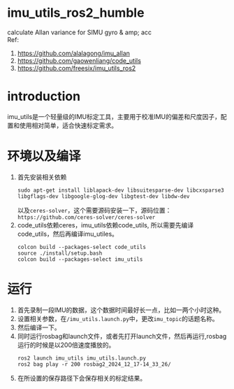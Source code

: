 # imu_utils_ros2_humble
calculate Allan variance for SIMU gyro & amp; acc  
Ref:  
1. https://github.com/alalagong/imu_allan
2. https://github.com/gaowenliang/code_utils
3. https://github.com/freesix/imu_utils_ros2

# introduction

imu_utils是一个轻量级的IMU标定工具，主要用于校准IMU的偏差和尺度因子，配置和使用相对简单，适合快速标定需求。

# 环境以及编译

1. 首先安装相关依赖
    ```
    sudo apt-get install liblapack-dev libsuitesparse-dev libcxsparse3 libgflags-dev libgoogle-glog-dev libgtest-dev libdw-dev
    ```
    以及`ceres-solver`，这个需要源码安装一下，源码位置：`https://github.com/ceres-solver/ceres-solver`
2. code_utils依赖ceres，imu_utils依赖code_utils, 所以需要先编译code_utils，然后再编译imu_utiles。
    ```
    colcon build --packages-select code_utils
    source ./install/setup.bash
    colcon build --packages-select imu_utils
    ```

# 运行
1. 首先录制一段IMU的数据，这个数据时间最好长一点，比如一两个小时这种。
2. 设置相关参数，在`/imu_utils.launch.py`中，更改`imu_topic`的话题名称。
3. 然后编译一下。
4. 同时运行rosbag和launch文件，或者先打开launch文件，然后再运行,rosbag运行的时候是以200倍速度播放的。
    ```
    ros2 launch imu_utils imu_utils.launch.py
    ros2 bag play -r 200 rosbag2_2024_12_17-14_33_26/
    ```
5. 在所设置的保存路径下会保存相关的标定结果。